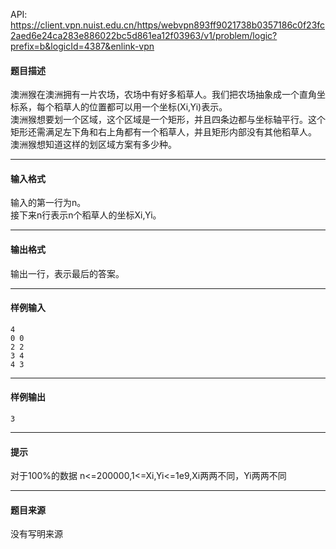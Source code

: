 API: https://client.vpn.nuist.edu.cn/https/webvpn893ff9021738b0357186c0f23fc2aed6e24ca283e886022bc5d861ea12f03963/v1/problem/logic?prefix=b&logicId=4387&enlink-vpn

#### 题目描述

澳洲猴在澳洲拥有一片农场，农场中有好多稻草人。我们把农场抽象成一个直角坐标系，每个稻草人的位置都可以用一个坐标(Xi,Yi)表示。  
澳洲猴想要划一个区域，这个区域是一个矩形，并且四条边都与坐标轴平行。这个矩形还需满足左下角和右上角都有一个稻草人，并且矩形内部没有其他稻草人。  
澳洲猴想知道这样的划区域方案有多少种。

---

#### 输入格式

输入的第一行为n。  
接下来n行表示n个稻草人的坐标Xi,Yi。

---

#### 输出格式

输出一行，表示最后的答案。

---

#### 样例输入
```
4 
0 0 
2 2 
3 4 
4 3 
```

---

#### 样例输出
```
3 

```

---

#### 提示

对于100%的数据 n<=200000,1<=Xi,Yi<=1e9,Xi两两不同，Yi两两不同

---

#### 题目来源

没有写明来源